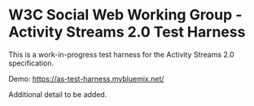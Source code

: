 # W3C Social Web Working Group - Activity Streams 2.0 Test Harness

This is a work-in-progress test harness for the Activity Streams 2.0
specification.

Demo: https://as-test-harness.mybluemix.net/

Additional detail to be added.

